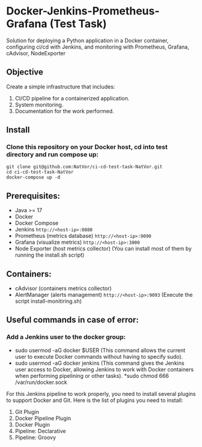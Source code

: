 # Docker-Jenkins-Prometheus-Grafana (Test Task)

Solution for deploying a Python application in a Docker container, configuring ci/cd with Jenkins, and monitoring with Prometheus, Grafana, cAdvisor, NodeExporter

## Objective
Create a simple infrastructure that includes:
1. CI/CD pipeline for a containerized application.
2. System monitoring.
3. Documentation for the work performed.

## Install

### Clone this repository on your Docker host, cd into test directory and run compose up:

```
git clone git@github.com:NatVor/ci-cd-test-task-NatVor.git
cd ci-cd-test-task-NatVor
docker-compose up -d
```

## Prerequisites:

* Java >= 17
* Docker
* Docker Compose 
* Jenkins `http://<host-ip>:8080`
* Prometheus (metrics database) `http://<host-ip>:9090`
* Grafana (visualize metrics) `http://<host-ip>:3000`
* Node Exporter (host metrics collector)
(You can install most of them by running the install.sh script)

## Containers:

* cAdvisor (containers metrics collector)
* AlertManager (alerts management) `http://<host-ip>:9093`
(Execute the script install-monitiring.sh)
 
## Useful commands in case of error:
### Add a Jenkins user to the docker group:
* sudo usermod -aG docker $USER (This command allows the current user to execute Docker commands without having to specify sudo).
* sudo usermod -aG docker jenkins (This command gives the Jenkins user access to Docker, allowing Jenkins to work with Docker containers when performing pipelining or other tasks).
*sudo chmod 666 /var/run/docker.sock 

For this Jenkins pipeline to work properly, you need to install several plugins to support Docker and Git. Here is the list of plugins you need to install:

1. Git Plugin
2. Docker Pipeline Plugin
3. Docker Plugin
4. Pipeline: Declarative
5. Pipeline: Groovy
